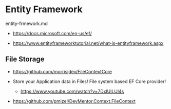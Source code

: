 # Entity Framework

entity-frmework.md

*   https://docs.microsoft.com/en-us/ef/

*   https://www.entityframeworktutorial.net/what-is-entityframework.aspx

## File Storage

*   https://github.com/morrisjdev/FileContextCore

*   Store your Application data in Files! File system based EF Core provider!

    *   https://www.youtube.com/watch?v=7DxlUILUl4s

*   https://github.com/pmizel/DevMentor.Context.FileContext

